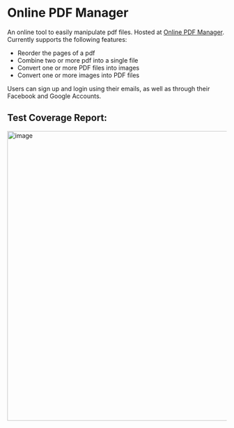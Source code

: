 # Online PDF Manager

An online tool to easily manipulate pdf files. Hosted at [Online PDF Manager](http://www.onlinepdfmanager.com/ "Online PDF Manager").
Currently supports the following features:

-   Reorder the pages of a pdf
-   Combine two or more pdf into a single file
-   Convert one or more PDF files into images
-   Convert one or more images into PDF files

Users can sign up and login using their emails, as well as through their Facebook and Google Accounts.

## Test Coverage Report:

<img width="666" alt="image" src="https://user-images.githubusercontent.com/54708299/152068804-b265564b-3574-4336-9d79-bd9a3014d6da.png">
